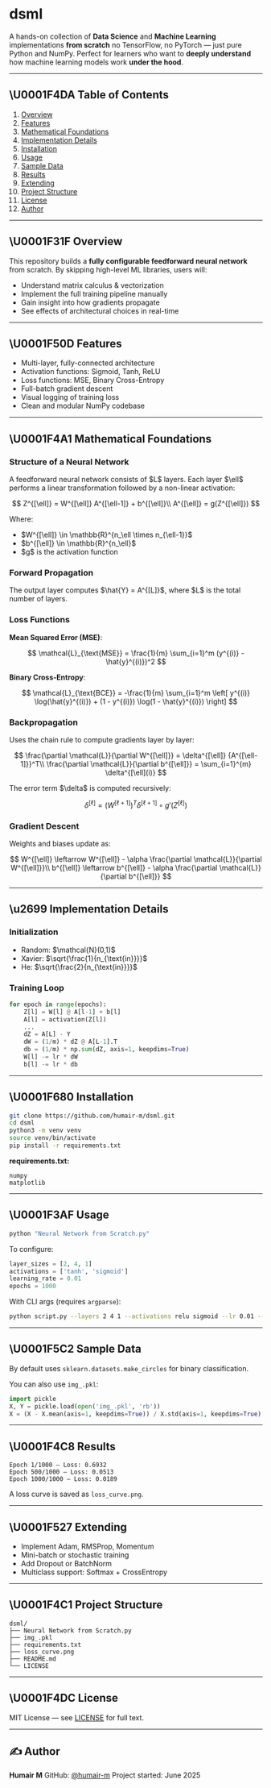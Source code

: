 # dsml

A hands-on collection of **Data Science** and **Machine Learning** implementations **from scratch** $\text{no TensorFlow, no PyTorch}$ — just pure Python and NumPy. Perfect for learners who want to **deeply understand** how machine learning models work **under the hood**.

---

## \U0001F4DA Table of Contents

1. [Overview](#overview)
2. [Features](#features)
3. [Mathematical Foundations](#mathematical-foundations)
4. [Implementation Details](#implementation-details)
5. [Installation](#installation)
6. [Usage](#usage)
7. [Sample Data](#sample-data)
8. [Results](#results)
9. [Extending](#extending)
10. [Project Structure](#project-structure)
11. [License](#license)
12. [Author](#author)

---

## \U0001F31F Overview

This repository builds a **fully configurable feedforward neural network** from scratch. By skipping high-level ML libraries, users will:

* Understand matrix calculus & vectorization
* Implement the full training pipeline manually
* Gain insight into how gradients propagate
* See effects of architectural choices in real-time

---

## \U0001F50D Features

* Multi-layer, fully-connected architecture
* Activation functions: Sigmoid, Tanh, ReLU
* Loss functions: MSE, Binary Cross-Entropy
* Full-batch gradient descent
* Visual logging of training loss
* Clean and modular NumPy codebase

---

## \U0001F4A1 Mathematical Foundations

### Structure of a Neural Network

A feedforward neural network consists of \$L\$ layers. Each layer \$\ell\$ performs a linear transformation followed by a non-linear activation:

$$
Z^{[\ell]} = W^{[\ell]} A^{[\ell-1]} + b^{[\ell]}\\
A^{[\ell]} = g(Z^{[\ell]})
$$

Where:

* \$W^{\[\ell]} \in \mathbb{R}^{n\_\ell \times n\_{\ell-1}}\$
* \$b^{\[\ell]} \in \mathbb{R}^{n\_\ell}\$
* \$g\$ is the activation function

### Forward Propagation

The output layer computes \$\hat{Y} = A^{\[L]}\$, where \$L\$ is the total number of layers.

### Loss Functions

**Mean Squared Error (MSE)**:

$$
\mathcal{L}_{\text{MSE}} = \frac{1}{m} \sum_{i=1}^m (y^{(i)} - \hat{y}^{(i)})^2
$$

**Binary Cross-Entropy**:

$$
\mathcal{L}_{\text{BCE}} = -\frac{1}{m} \sum_{i=1}^m \left[ y^{(i)} \log(\hat{y}^{(i)}) + (1 - y^{(i)}) \log(1 - \hat{y}^{(i)}) \right]
$$

### Backpropagation

Uses the chain rule to compute gradients layer by layer:

$$
\frac{\partial \mathcal{L}}{\partial W^{[\ell]}} = \delta^{[\ell]} {A^{[\ell-1]}}^T\\
\frac{\partial \mathcal{L}}{\partial b^{[\ell]}} = \sum_{i=1}^{m} \delta^{[\ell](i)}
$$

The error term \$\delta\$ is computed recursively:

$$
\delta^{[\ell]} = (W^{[\ell+1]})^T \delta^{[\ell+1]} \circ g'(Z^{[\ell]})
$$

### Gradient Descent

Weights and biases update as:

$$
W^{[\ell]} \leftarrow W^{[\ell]} - \alpha \frac{\partial \mathcal{L}}{\partial W^{[\ell]}}\\
b^{[\ell]} \leftarrow b^{[\ell]} - \alpha \frac{\partial \mathcal{L}}{\partial b^{[\ell]}}
$$

---

## \u2699 Implementation Details

### Initialization

* Random: \$\mathcal{N}(0,1)\$
* Xavier: \$\sqrt{\frac{1}{n\_{\text{in}}}}\$
* He: \$\sqrt{\frac{2}{n\_{\text{in}}}}\$

### Training Loop

```python
for epoch in range(epochs):
    Z[l] = W[l] @ A[l-1] + b[l]
    A[l] = activation(Z[l])
    ...
    dZ = A[L] - Y
    dW = (1/m) * dZ @ A[L-1].T
    db = (1/m) * np.sum(dZ, axis=1, keepdims=True)
    W[l] -= lr * dW
    b[l] -= lr * db
```

---

## \U0001F680 Installation

```bash
git clone https://github.com/humair-m/dsml.git
cd dsml
python3 -m venv venv
source venv/bin/activate
pip install -r requirements.txt
```

**requirements.txt:**

```text
numpy
matplotlib
```

---

## \U0001F3AF Usage

```bash
python "Neural Network from Scratch.py"
```

To configure:

```python
layer_sizes = [2, 4, 1]
activations = ['tanh', 'sigmoid']
learning_rate = 0.01
epochs = 1000
```

With CLI args (requires `argparse`):

```bash
python script.py --layers 2 4 1 --activations relu sigmoid --lr 0.01 --epochs 500
```

---

## \U0001F5C2 Sample Data

By default uses `sklearn.datasets.make_circles` for binary classification.

You can also use `img_.pkl`:

```python
import pickle
X, Y = pickle.load(open('img_.pkl', 'rb'))
X = (X - X.mean(axis=1, keepdims=True)) / X.std(axis=1, keepdims=True)
```

---

## \U0001F4C8 Results

```text
Epoch 1/1000 — Loss: 0.6932
Epoch 500/1000 — Loss: 0.0513
Epoch 1000/1000 — Loss: 0.0189
```

A loss curve is saved as `loss_curve.png`.

---

## \U0001F527 Extending

* Implement Adam, RMSProp, Momentum
* Mini-batch or stochastic training
* Add Dropout or BatchNorm
* Multiclass support: Softmax + CrossEntropy

---

## \U0001F4C1 Project Structure

```
dsml/
├── Neural Network from Scratch.py
├── img_.pkl
├── requirements.txt
├── loss_curve.png
├── README.md
└── LICENSE
```

---

## \U0001F4DC License

MIT License — see [LICENSE](LICENSE) for full text.

---

## ✍️ Author

**Humair M**
GitHub: [@humair-m](https://github.com/humair-m)
Project started: June 2025
